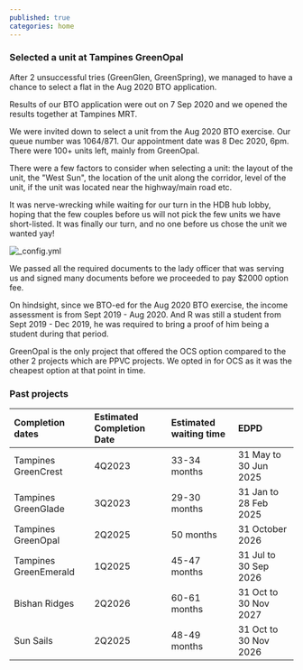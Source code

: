 ```yaml
---
published: true
categories: home
---
```

### Selected a unit at Tampines GreenOpal

After 2 unsuccessful tries (GreenGlen, GreenSpring), we managed to have a chance to select a flat in the Aug 2020 BTO application.

Results of our BTO application were out on 7 Sep 2020 and we opened the results together at Tampines MRT.

We were invited down to select a unit from the Aug 2020 BTO exercise. Our queue number was 1064/871. Our appointment date was 8 Dec 2020, 6pm. There were 100+ units left, mainly from GreenOpal.

There were a few factors to consider when selecting a unit: the layout of the unit, the "West Sun", the location of the unit along the corridor, level of the unit, if the unit was located near the highway/main road etc.

It was nerve-wrecking while waiting for our turn in the HDB hub lobby, hoping that the few couples before us will not pick the few units we have short-listed. It was finally our turn, and no one before us chose the unit we wanted yay! 

![_config.yml]({{site.baseurl}}/images/hdb1.jpeg)

We passed all the required documents to the lady officer that was serving us and signed many documents before we proceeded to pay $2000 option fee.

On hindsight, since we BTO-ed for the Aug 2020 BTO exercise, the income assessment is from Sept 2019 - Aug 2020. And R was still a student from Sept 2019 - Dec 2019, he was required to bring a proof of him being a student during that period.

GreenOpal is the only project that offered the OCS option compared to the other 2 projects which are PPVC projects. We opted in for OCS as it was the cheapest option at that point in time.

### Past projects

| Completion dates | Estimated Completion Date | Estimated waiting time | EDPD |
| :------- | :-------- | :--------- | :--- |
| Tampines GreenCrest | 4Q2023 | 33-34 months | 31 May to 30 Jun 2025 |
| Tampines GreenGlade | 3Q2023 | 29-30 months | 31 Jan to 28 Feb 2025 |
| Tampines GreenOpal | 2Q2025 | 50 months | 31 October 2026 |
| Tampines GreenEmerald | 1Q2025 | 45-47 months | 31 Jul to 30 Sep 2026 |
| Bishan Ridges | 2Q2026 | 60-61 months | 31 Oct to 30 Nov 2027 |
| Sun Sails | 2Q2025 | 48-49 months | 31 Oct to 30 Nov 2026 |
